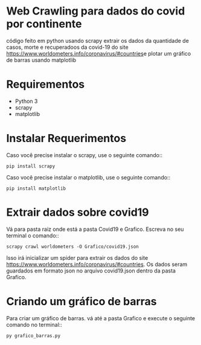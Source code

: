 # Web Crawling para dados do covid por continente
código feito em python usando scrapy extrair os dados da quantidade de casos, morte e recuperadoos da covid-19 do site  https://www.worldometers.info/coronavirus/#countries​  e plotar um gráfico de barras usando matplotlib


Requirementos
============

* Python 3
* scrapy
* matplotlib

Instalar Requerimentos
=======
Caso você precise instalar o scrapy, use o seguinte comando::

    pip install scrapy

Caso você precise instalar o matplotlib, use o seguinte comando::
    
    pip install matplotlib

Extrair dados sobre covid19
=======
 
Vá para pasta raiz onde está a pasta Covid19 e Grafico. 
Escreva no seu terminal o comando::
    
    scrapy crawl worldometers -O Grafico/covid19.json

Isso irá inicializar um spider para extrair os dados do site https://www.worldometers.info/coronavirus/#countries​. 
Os dados seram guardados em formato json no arquivo covid19.json dentro da pasta Grafico.

Criando um gráfico de barras
=======

Para criar um gráfico de barras. vá até a pasta Grafico e execute o seguinte comando no terminal::

    py grafico_barras.py
 
